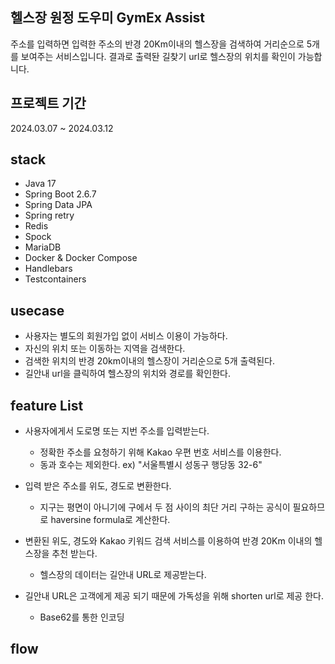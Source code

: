## 헬스장 원정 도우미 GymEx Assist

주소를 입력하면 입력한 주소의 반경 20Km이내의 헬스장을 검색하여 거리순으로 5개를 보여주는 서비스입니다.
결과로 출력돤 길찾기 url로 헬스장의 위치를 확인이 가능합니다.

## 프로젝트 기간
2024.03.07 ~ 2024.03.12

## stack

- Java 17
- Spring Boot 2.6.7
- Spring Data JPA
- Spring retry
- Redis
- Spock
- MariaDB
- Docker & Docker Compose
- Handlebars
- Testcontainers

## usecase

- 사용자는 별도의 회원가입 없이 서비스 이용이 가능하다.
- 자신의 위치 또는 이동하는 지역을 검색한다.
- 검색한 위치의 반경 20km이내의 헬스장이 거리순으로 5개 출력된다.
- 길안내 url을 클릭하여 헬스장의 위치와 경로를 확인한다.

## feature List

- 사용자에게서 도로명 또는 지번 주소를 입력받는다.
  - 정확한 주소를 요청하기 위해 Kakao 우편 번호 서비스를 이용한다.
  - 동과 호수는 제외한다. ex) "서울특별시 성동구 행당동 32-6"
    
- 입력 받은 주소를 위도, 경도로 변환한다.
  - 지구는 평면이 아니기에 구에서 두 점 사이의 최단 거리 구하는 공식이 필요하므로 haversine formula로 계산한다.
    
- 변환된 위도, 경도와 Kakao 키워드 검색 서비스를 이용하여 반경 20Km 이내의 헬스장을 추천 받는다.
  - 헬스장의 데이터는 길안내 URL로 제공받는다.
    
- 길안내 URL은 고객에게 제공 되기 때문에 가독성을 위해 shorten url로 제공 한다.
  - Base62를 통한 인코딩  


## flow
